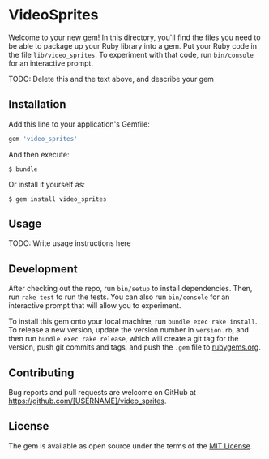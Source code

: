 # VideoSprites

Welcome to your new gem! In this directory, you'll find the files you need to be able to package up your Ruby library into a gem. Put your Ruby code in the file `lib/video_sprites`. To experiment with that code, run `bin/console` for an interactive prompt.

TODO: Delete this and the text above, and describe your gem

## Installation

Add this line to your application's Gemfile:

```ruby
gem 'video_sprites'
```

And then execute:

    $ bundle

Or install it yourself as:

    $ gem install video_sprites

## Usage

TODO: Write usage instructions here

## Development

After checking out the repo, run `bin/setup` to install dependencies. Then, run `rake test` to run the tests. You can also run `bin/console` for an interactive prompt that will allow you to experiment.

To install this gem onto your local machine, run `bundle exec rake install`. To release a new version, update the version number in `version.rb`, and then run `bundle exec rake release`, which will create a git tag for the version, push git commits and tags, and push the `.gem` file to [rubygems.org](https://rubygems.org).

## Contributing

Bug reports and pull requests are welcome on GitHub at https://github.com/[USERNAME]/video_sprites.


## License

The gem is available as open source under the terms of the [MIT License](http://opensource.org/licenses/MIT).

